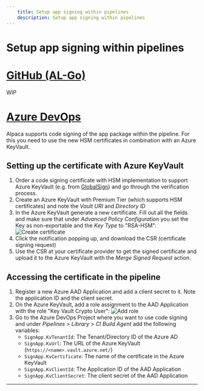 ```yaml
---
    title: Setup app signing within pipelines
    description: Setup app signing within pipelines
---
```


# Setup app signing within pipelines

# [**GitHub (AL-Go)**](#tab/github)
WIP

# [**Azure DevOps**](#tab/azdevops)

Alpaca supports code signing of the app package within the pipeline. For this you need to use the new HSM certificates in combination with an Azure KeyVault.


## Setting up the certificate with Azure KeyVault
1. Order a code signing certificate with HSM implementation to support Azure KeyVault (e.g. from [GlobalSign](https://support.globalsign.com/digital-certificates/digital-certificates-life-cycle/how-order-new-client-certificate)) and go through the verification process.
1. Create an Azure KeyVault with Premium Tier (which supports HSM certificates) and note the *Vault URI* and *Directory ID*
1. In the Azure KeyVault generate a new certificate. Fill out all the fields and make sure that under *Advanced Policy Configuration* you set the Key as non-exportable and the *Key Type* to "RSA-HSM":
    ![Create certificate](../media/pipelines/code-signing-create.png)
1. Click the notification popping up, and download the CSR (certificate signing request)
1. Use the CSR at your certificate provider to get the signed certificate and upload it to the Azure KeyVault with the *Merge Signed Request* action.

## Accessing the certificate in the pipeline

1. Register a new Azure AAD Application and add a client secret to it. Note the application ID and the client secret.
1. On the Azure KeyVault, add a role assignment to the AAD Application with the role "Key Vault Crypto User": 
    ![Add role](../media/pipelines/code-signing-role.png)
1. Go to the Azure DevOps Project where you want to use code signing and under *Pipelines > Library > CI Build Agent* add the following variables:
    - `SignApp.KvTenantId`: The Tenant/Directory ID of the Azure AD
    - `SignApp.KvUrl`: The URL of the Azure KeyVault (`https://<name>.vault.azure.net/`)
    - `SignApp.KvCertificate`: The name of the certificate in the Azure KeyVault
    - `SignApp.KvClientId`: The Application ID of the AAD Application
    - `SignApp.KvClientSecret`: The client secret of the AAD Application

---